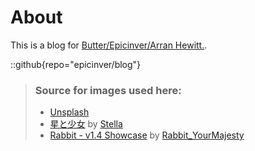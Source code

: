 # About
This is a blog for [Butter/Epicinver/Arran Hewitt.](https://github.com/epicinver).

::github{repo="epicinver/blog"}

> ### Source for images used here:
> - [Unsplash](https://unsplash.com/)
> - [星と少女](https://www.pixiv.net/artworks/108916539) by [Stella](https://www.pixiv.net/users/93273965)
> - [Rabbit - v1.4 Showcase](https://civitai.com/posts/586908) by [Rabbit_YourMajesty](https://civitai.com/user/Rabbit_YourMajesty)